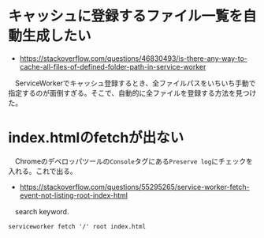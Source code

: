 # キャッシュに登録するファイル一覧を自動生成したい

* https://stackoverflow.com/questions/46830493/is-there-any-way-to-cache-all-files-of-defined-folder-path-in-service-worker

　ServiceWorkerでキャッシュ登録するとき、全ファイルパスをいちいち手動で指定するのが面倒すぎる。そこで、自動的に全ファイルを登録する方法を見つけた。


# index.htmlのfetchが出ない

　Chromeのデベロッパツールの`Console`タグにある`Preserve log`にチェックを入れる。これで出る。

* https://stackoverflow.com/questions/55295265/service-worker-fetch-event-not-listing-root-index-html

　search keyword.

```
serviceworker fetch '/' root index.html
```

